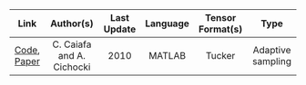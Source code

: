 | Link    |  Author(s) | Last Update | Language | Tensor Format(s) | Type
|:--:|:--:|:--:|:--:|:--:|:--:|
| [Code](web.fi.uba.ar/~ccaiafa/Code/FSTD1_package.rar), [Paper](http://ac.els-cdn.com/S0024379510001394/1-s2.0-S0024379510001394-main.pdf?_tid=2b4511cc-51c3-11e6-8551-00000aab0f01&acdnat=1469381116_ac0c8c104651f51a54c0664b7b9466cf) | C. Caiafa and A. Cichocki | 2010 | MATLAB | Tucker | Adaptive sampling
